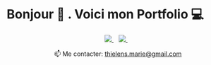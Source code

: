 # Bonjour :wave: . Voici mon Portfolio :computer:


<p align='center'>
  
  <a href="https://www.linkedin.com/in/marie-thielens/">
    <img src="https://img.shields.io/badge/linkedin-%230077B5.svg?&style=for-the-badge&logo=linkedin&logoColor=white" />
  </a>&nbsp;&nbsp;
  <a href="https://medium.com/@mariethielens">
    <img src="https://img.shields.io/badge/medium-%23E4405F.svg?&style=for-the-badge&logo=medium&logoColor=white" />        
  </a>&nbsp;&nbsp;
  
</p>

<p align='center'>
  📫 Me contacter: <a href='mailto:thielens.marie@gmail.com'>thielens.marie@gmail.com</a>
</p>